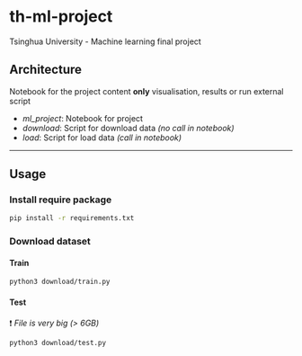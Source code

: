 # th-ml-project
Tsinghua University - Machine learning final project

## Architecture

Notebook for the project content __only__ visualisation, results or run external script

- _ml_project_: Notebook for project
- _download_: Script for download data _(no call in notebook)_
- _load_: Script for load data _(call in notebook)_

- - - -
## Usage

### Install require package
```bash
pip install -r requirements.txt
```

### Download dataset
#### Train
```bash
python3 download/train.py
```
#### Test
:exclamation: _File is very big (> 6GB)_
```bash
python3 download/test.py
```